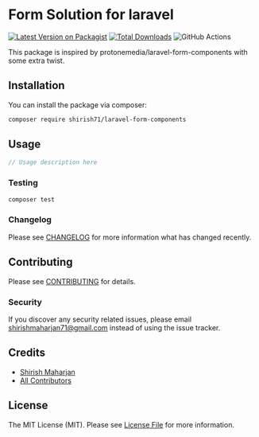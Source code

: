 # Form Solution for laravel

[![Latest Version on Packagist](https://img.shields.io/packagist/v/shirish71/tailwind-form.svg?style=flat-square)](https://packagist.org/packages/shirish71/tailwind-form)
[![Total Downloads](https://img.shields.io/packagist/dt/shirish71/tailwind-form.svg?style=flat-square)](https://packagist.org/packages/shirish71/tailwind-form)
![GitHub Actions](https://github.com/shirish71/tailwind-form/actions/workflows/main.yml/badge.svg)

This package is inspired by protonemedia/laravel-form-components with some extra twist.


## Installation

You can install the package via composer:

```bash
composer require shirish71/laravel-form-components
```

## Usage

```php
// Usage description here
```

### Testing

```bash
composer test
```

### Changelog

Please see [CHANGELOG](CHANGELOG.md) for more information what has changed recently.

## Contributing

Please see [CONTRIBUTING](CONTRIBUTING.md) for details.

### Security

If you discover any security related issues, please email shirishmaharjan71@gmail.com instead of using the issue
tracker.

## Credits

- [Shirish Maharjan](https://github.com/shirish71)
- [All Contributors](../../contributors)

## License

The MIT License (MIT). Please see [License File](LICENSE.md) for more information.
